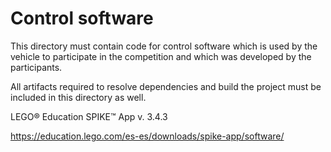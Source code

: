 Control software
====

This directory must contain code for control software which is used by the vehicle to participate in the competition and which was developed by the participants.

All artifacts required to resolve dependencies and build the project must be included in this directory as well.

LEGO® Education SPIKE™ App v. 3.4.3

https://education.lego.com/es-es/downloads/spike-app/software/

